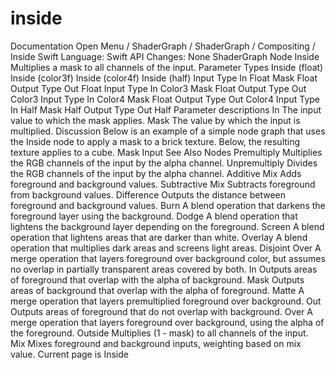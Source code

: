 # inside
 Documentation 
 Open Menu 
/
 ShaderGraph 
/
ShaderGraph
/
 Compositing 
/
 Inside 
Swift
Language: 
Swift
 API Changes: 
None
ShaderGraph Node
Inside
Multiplies a mask to all channels of the input.
Parameter Types
 Inside (float) 
 Inside (color3f) 
 Inside (color4f) 
 Inside (half) 
Input
Type
In
Float
Mask
Float
Output
Type
Out
Float
Input
Type
In
Color3
Mask
Float
Output
Type
Out
Color3
Input
Type
In
Color4
Mask
Float
Output
Type
Out
Color4
Input
Type
In
Half
Mask
Half
Output
Type
Out
Half
Parameter descriptions
In
The input value to which the mask applies.
Mask
The value by which the input is multiplied.
Discussion
Below is an example of a simple node graph that uses the Inside node to apply a mask to a brick texture.
Below, the resulting texture applies to a cube.
Mask
Input
See Also
Nodes
Premultiply
Multiplies the RGB channels of the input by the alpha channel.
Unpremultiply
Divides the RGB channels of the input by the alpha channel.
Additive Mix
Adds foreground and background values.
Subtractive Mix
Subtracts foreground from background values.
Difference
Outputs the distance between foreground and background values.
Burn
A blend operation that darkens the foreground layer using the background.
Dodge
A blend operation that lightens the background layer depending on the foreground.
Screen
A blend operation that lightens areas that are darker than white.
Overlay
A blend operation that multiplies dark areas and screens light areas.
Disjoint Over
A merge operation that layers foreground over background color, but assumes no overlap in partially transparent areas covered by both.
In
Outputs areas of foreground that overlap with the alpha of background.
Mask
Outputs areas of background that overlap with the alpha of foreground.
Matte
A merge operation that layers premultiplied foreground over background.
Out
Outputs areas of foreground that do not overlap with background.
Over
A merge operation that layers foreground over background, using the alpha of the foreground.
Outside
Multiplies (1 - mask) to all channels of the input.
Mix
Mixes foreground and background inputs, weighting based on mix value.
 Current page is Inside 